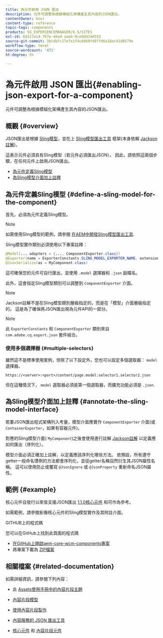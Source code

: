 ```yaml
---
title: 為元件啟用 JSON 匯出
description: 元件可調整為根據模組化架構產生其內容的JSON匯出。
contentOwner: User
content-type: reference
topic-tags: components
products: SG_EXPERIENCEMANAGER/6.5/SITES
exl-id: 6d127e14-767e-46ad-aaeb-0ce9dd14d553
source-git-commit: 3bcdbfc17efe1f4c6069fd97fd6a16ec41d0579e
workflow-type: tm+mt
source-wordcount: '471'
ht-degree: 5%

---
```


# 為元件啟用 JSON 匯出{#enabling-json-export-for-a-component}

元件可調整為根據模組化架構產生其內容的JSON匯出。

## 概觀 {#overview}

JSON匯出是根據 [Sling模型](https://sling.apache.org/documentation/bundles/models.html)，並在上 [Sling模型匯出工具](https://sling.apache.org/documentation/bundles/models.html#exporter-framework-since-130) 框架(本身依賴 [Jackson註解](https://github.com/FasterXML/jackson-annotations/wiki/Jackson-Annotations))。

這表示元件必須具有Sling模型（若元件必須匯出JSON）。 因此，請依照這兩個步驟，在任何元件上啟用JSON匯出。

* [為元件定義Sling模型](/help/sites-developing/json-exporter-components.md#define-a-sling-model-for-the-component)
* [為Sling模型介面加上註釋](#annotate-the-sling-model-interface)

## 為元件定義Sling模型 {#define-a-sling-model-for-the-component}

首先，必須為元件定義Sling模型。

>[!NOTE]
>
>如需使用Sling模型的範例，請參閱 [在AEM中開發Sling模型匯出工具](https://experienceleague.adobe.com/docs/experience-manager-learn/foundation/development/develop-sling-model-exporter.html).

Sling模型實作類別必須使用以下專案註釋：

```java
@Model(... adapters = {..., ComponentExporter.class})
@Exporter(name = ExporterConstants.SLING_MODEL_EXPORTER_NAME, extensions = ExporterConstants.SLING_MODEL_EXTENSION)
@JsonSerialize(as = MyComponent.class)
```

這可確保您的元件可自行匯出，並使用 `.model` 選擇器和 `.json` 副檔名。

此外，這會指定Sling模型類別可以調整到 `ComponentExporter` 介面。

>[!NOTE]
>
>Jackson註解不是在Sling模型類別層級指定的，而是在「模型」介面層級指定的。 這是為了確保將JSON匯出視為元件API的一部分。

>[!NOTE]
>
>此 `ExporterConstants` 和 `ComponentExporter` 類別來自 `com.adobe.cq.export.json` 套件組合。

### 使用多個選擇器 {#multiple-selectors}

雖然這不是標準使用案例，但除了以下設定外，您也可以設定多個選取器： `model` 選擇器。

```
https://<server>:<port>/content/page.model.selector1.selector2.json
```

但在這種情況下， `model` 選取器必須是第一個選取器，而擴充功能必須是 `.json`.

## 為Sling模型介面加上註釋 {#annotate-the-sling-model-interface}

若要JSON匯出程式架構列入考量，模型介面應實作 `ComponentExporter` 介面(或 `ContainerExporter`，如果有容器元件)。

對應的Sling模型介面( `MyComponent`)之後會使用進行註解 [Jackson註解](https://github.com/FasterXML/jackson-annotations/wiki/Jackson-Annotations) 以定義應如何匯出（序列化）。

模型介面必須正確加上註解，以定義應該序列化哪些方法。 依預設，所有遵守getter一般命名慣例的方法都會序列化，並從getter名稱自然衍生其JSON屬性名稱。 這可以使用防止或覆寫 `@JsonIgnore` 或 `@JsonProperty` 重新命名JSON屬性。

## 範例 {#example}

核心元件自發行以來皆支援JSON匯出 [1.1.0核心元件](https://experienceleague.adobe.com/docs/experience-manager-core-components/using/introduction.html) 和可作為參考。

如需範例，請參閱影像核心元件的Sling模型實作及其附註介面。

GITHUB上的程式碼

您可以在GitHub上找到此頁面的程式碼

* [在GitHub上開啟aem-core-wcm-components專案](https://github.com/Adobe-Marketing-Cloud/aem-core-wcm-components)
* 將專案下載為 [ZIP檔案](https://github.com/Adobe-Marketing-Cloud/aem-core-wcm-components/archive/master.zip)

## 相關檔案 {#related-documentation}

如需詳細資訊，請參閱下列內容：

* 此 [Assets使用手冊中的內容片段主題](https://helpx.adobe.com/experience-manager/6-4/assets/user-guide.html?topic=/experience-manager/6-4/assets/morehelp/content-fragments.ug.js)

* [內容片段模型](/help/assets/content-fragments/content-fragments-models.md)
* [使用內容片段製作](/help/sites-authoring/content-fragments.md)
* [內容服務的 JSON 匯出工具](/help/sites-developing/json-exporter.md)
* [核心元件](https://experienceleague.adobe.com/docs/experience-manager-core-components/using/introduction.html) 和 [內容片段元件](https://helpx.adobe.com/experience-manager/core-components/using/content-fragment-component.html)
